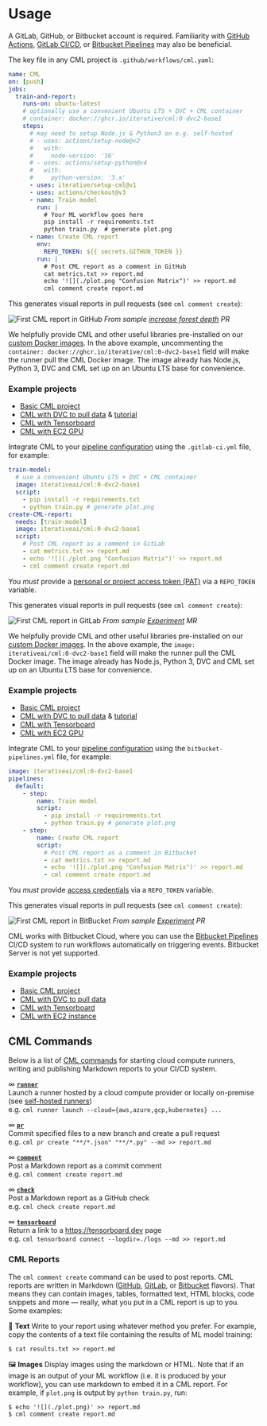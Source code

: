 # Usage

A GitLab, GitHub, or Bitbucket account is required. Familiarity with
[GitHub Actions](https://help.github.com/en/actions),
[GitLab CI/CD](https://about.gitlab.com/stages-devops-lifecycle/continuous-integration),
or [Bitbucket Pipelines](https://bitbucket.org/product/features/pipelines) may
also be beneficial.

<toggle>
<tab title="GitHub">

The key file in any CML project is `.github/workflows/cml.yaml`:

```yaml
name: CML
on: [push]
jobs:
  train-and-report:
    runs-on: ubuntu-latest
    # optionally use a convenient Ubuntu LTS + DVC + CML container
    # container: docker://ghcr.io/iterative/cml:0-dvc2-base1
    steps:
      # may need to setup Node.js & Python3 on e.g. self-hosted
      # - uses: actions/setup-node@v2
      #   with:
      #     node-version: '16'
      # - uses: actions/setup-python@v4
      #   with:
      #     python-version: '3.x'
      - uses: iterative/setup-cml@v1
      - uses: actions/checkout@v3
      - name: Train model
        run: |
          # Your ML workflow goes here
          pip install -r requirements.txt
          python train.py  # generate plot.png
      - name: Create CML report
        env:
          REPO_TOKEN: ${{ secrets.GITHUB_TOKEN }}
        run: |
          # Post CML report as a comment in GitHub
          cat metrics.txt >> report.md
          echo '![](./plot.png "Confusion Matrix")' >> report.md
          cml comment create report.md
```

This generates visual reports in pull requests (see `cml comment create`):

![First CML report in GitHub](/img/cml_first_report.png) _From sample
[increase forest depth](https://github.com/iterative/cml_base_case/pull/2) PR_

We helpfully provide CML and other useful libraries pre-installed on our
[custom Docker images](/doc/self-hosted-runners#docker-images). In the above
example, uncommenting the
`container: docker://ghcr.io/iterative/cml:0-dvc2-base1` field will make the
runner pull the CML Docker image. The image already has Node.js, Python 3, DVC
and CML set up on an Ubuntu LTS base for convenience.

### Example projects

- [Basic CML project](https://github.com/iterative/cml_base_case)
- [CML with DVC to pull data](https://github.com/iterative/cml_dvc_case) &
  [tutorial](/doc/cml-with-dvc?tab=GitHub)
- [CML with Tensorboard](https://github.com/iterative/cml_tensorboard_case)
- [CML with EC2 GPU](https://github.com/iterative/cml_cloud_case)

</tab>
<tab title="GitLab">

Integrate CML to your
[pipeline configuration](https://docs.gitlab.com/ee/ci/pipelines/#configure-a-pipeline)
using the `.gitlab-ci.yml` file, for example:

```yaml
train-model:
  # use a convenient Ubuntu LTS + DVC + CML container
  image: iterativeai/cml:0-dvc2-base1
  script:
    - pip install -r requirements.txt
    - python train.py # generate plot.png
create-CML-report:
  needs: [train-model]
  image: iterativeai/cml:0-dvc2-base1
  script:
    # Post CML report as a comment in GitLab
    - cat metrics.txt >> report.md
    - echo '![](./plot.png "Confusion Matrix")' >> report.md
    - cml comment create report.md
```

<admon type="warn">

You _must_ provide a
[personal or project access token (PAT)](/doc/self-hosted-runners#personal-access-token)
via a `REPO_TOKEN` variable.

</admon>

This generates visual reports in pull requests (see `cml comment create`):

![First CML report in GitLab](/img/GitLab_CML_report.png '=400') _From sample
[Experiment](https://gitlab.com/iterative.ai/cml-base-case/-/merge_requests/1)
MR_

We helpfully provide CML and other useful libraries pre-installed on our
[custom Docker images](/doc/self-hosted-runners#docker-images). In the above
example, the `image: iterativeai/cml:0-dvc2-base1` field will make the runner
pull the CML Docker image. The image already has Node.js, Python 3, DVC and CML
set up on an Ubuntu LTS base for convenience.

### Example projects

- [Basic CML project](https://gitlab.com/iterative.ai/cml-base-case)
- [CML with DVC to pull data](https://gitlab.com/iterative.ai/cml-dvc-case) &
  [tutorial](/doc/cml-with-dvc?tab=GitLab)
- [CML with Tensorboard](https://gitlab.com/iterative.ai/cml-tensorboard-case)
- [CML with EC2 GPU](https://gitlab.com/iterative.ai/cml-cloud-case)

</tab>
<tab title="Bitbucket">

Integrate CML to your
[pipeline configuration](https://support.atlassian.com/bitbucket-cloud/docs/configure-bitbucket-pipelinesyml/)
using the `bitbucket-pipelines.yml` file, for example:

```yaml
image: iterativeai/cml:0-dvc2-base1
pipelines:
  default:
    - step:
        name: Train model
        script:
          - pip install -r requirements.txt
          - python train.py # generate plot.png
    - step:
        name: Create CML report
        script:
          # Post CML report as a comment in Bitbucket
          - cat metrics.txt >> report.md
          - echo '![](./plot.png "Confusion Matrix")' >> report.md
          - cml comment create report.md
```

<admon type="warn">

You _must_ provide
[access credentials](/doc/self-hosted-runners#personal-access-token) via a
`REPO_TOKEN` variable.

</admon>

This generates visual reports in pull requests (see `cml comment create`):

![First CML report in BitBucket](/img/bitbucket_cloud_pr.png '=600') _From
sample
[Experiment](https://bitbucket.org/iterative-ai/cml-base-case/pull-requests/1)
PR_

<admon type="warn">

CML works with Bitbucket Cloud, where you can use the
[Bitbucket Pipelines](https://bitbucket.org/product/features/pipelines) CI/CD
system to run workflows automatically on triggering events. Bitbucket Server is
not yet supported.

</admon>

### Example projects

- [Basic CML project](https://bitbucket.org/iterative-ai/cml-base-case)
- [CML with DVC to pull data](https://bitbucket.org/iterative-ai/cml-dvc-case)
- [CML with Tensorboard](https://bitbucket.org/iterative-ai/cml-tensorboard-case)
- [CML with EC2 instance](https://bitbucket.org/iterative-ai/cml-cloud-case)

</tab>
</toggle>

## CML Commands

Below is a list of [CML commands](/doc/ref) for starting cloud compute runners,
writing and publishing Markdown reports to your CI/CD system.

∞ **[`runner`](/doc/ref/runner)**\
Launch a runner hosted by a cloud compute provider or locally on-premise (see [self-hosted runners](/doc/self-hosted-runners))\
e.g. `cml runner launch --cloud={aws,azure,gcp,kubernetes} ...`

∞ **[`pr`](/doc/ref/pr)**\
Commit specified files to a new branch and create a pull request\
e.g. `cml pr create "**/*.json" "**/*.py" --md >> report.md`

∞ **[`comment`](/doc/ref/comment)**\
Post a Markdown report as a commit comment\
e.g. `cml comment create report.md`

∞ **[`check`](/doc/ref/check)**\
Post a Markdown report as a GitHub check\
e.g. `cml check create report.md`

∞ **[`tensorboard`](/doc/ref/tensorboard)**\
Return a link to a <https://tensorboard.dev> page\
e.g. `cml tensorboard connect --logdir=./logs --md >> report.md`

### CML Reports

The `cml comment create` command can be used to post reports. CML reports are
written in Markdown ([GitHub](https://github.github.com/gfm),
[GitLab](https://docs.gitlab.com/ee/user/markdown.html), or
[Bitbucket](https://confluence.atlassian.com/bitbucketserver/markdown-syntax-guide-776639995.html)
flavors). That means they can contain images, tables, formatted text, HTML
blocks, code snippets and more — really, what you put in a CML report is up to
you. Some examples:

📝 **Text** Write to your report using whatever method you prefer. For example,
copy the contents of a text file containing the results of ML model training:

```cli
$ cat results.txt >> report.md
```

🖼️ **Images** Display images using the markdown or HTML. Note that if an image
is an output of your ML workflow (i.e. it is produced by your workflow), you can
use markdown to embed it in a CML report. For example, if `plot.png` is output
by `python train.py`, run:

```cli
$ echo '![](./plot.png)' >> report.md
$ cml comment create report.md
```
